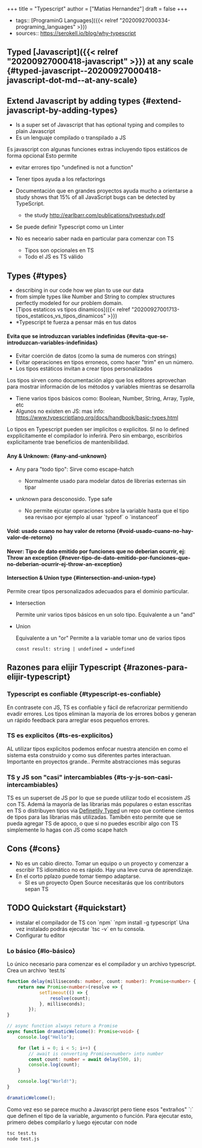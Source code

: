 +++
title = "Typescript"
author = ["Matias Hernandez"]
draft = false
+++

-   tags:: [PrograminG Languages]({{< relref "20200927000334-programing_languages" >}})
-   sources:: <https://serokell.io/blog/why-typescript>


## Typed [Javascript]({{< relref "20200927000418-javascript" >}}) at any scale {#typed-javascript--20200927000418-javascript-dot-md--at-any-scale}


## Extend Javascript by adding types {#extend-javascript-by-adding-types}

-   Is a super set of Javascript that has optional typing and compiles to plain Javascript
-   Es un lenguaje compilado o transpilado a JS

Es javascript con algunas funciones extras incluyendo tipos estáticos de forma opcional
Esto permite

-   evitar errores tipo "undefined is not a function"
-   Tener tipos ayuda a los refactorings
-   Documentación que en grandes proyectos ayuda mucho a orientarse
    a study shows that 15% of all JavaScript bugs can be detected by TypeScript.
    -   the study <http://earlbarr.com/publications/typestudy.pdf>

-   Se puede definir Typescript como un Linter
-   No es neceario saber nada en particular para comenzar con TS
    -   Tipos son opcionales en TS
    -   Todo el JS es TS válido


## Types {#types}

-   describing in our code how we plan to use our data
-   from simple types like Number and String to complex structures perfectly modeled for our problem domain.
-   [Tipos estaticos vs tipos dinamicos]({{< relref "20200927001713-tipos_estaticos_vs_tipos_dinamicos" >}})
-   \*Typescript te fuerza a pensar más en tus datos


#### Evita que se introduzcan variables indefinidas {#evita-que-se-introduzcan-variables-indefinidas}

-   Evitar coerción de datos (como la suma de numeros con strings)
-   Evitar operaciones en tipos erroneos, como hacer "trim" en un número.
-   Los tipos estáticos invitan a crear tipos personalizados

Los tipos sirven como documentación algo que los editores aprovechan para mostrar información de los métodos y variables mientras se desarrolla

-   Tiene varios tipos básicos como: Boolean, Number, String, Array, Typle, etc
-   Algunos no existen en JS: mas info: <https://www.typescriptlang.org/docs/handbook/basic-types.html>

Lo tipos en Typescript pueden ser implicitos o explicitos. SI no lo defined expplicitamente el compilador lo inferirá. Pero sin embargo, escribirlos explicitamente trae beneficios de mantenibilidad.


#### Any & Unknown: {#any-and-unknown}

<!--list-separator-->

-  Any para "todo tipo": Sirve como escape-hatch

    <!--list-separator-->

    -  Normalmente usado para modelar datos de librerias externas sin tipar

<!--list-separator-->

-  unknown para desconosido. Type safe

    <!--list-separator-->

    -  No permite ejcutar operaciones sobre la variable hasta que el tipo sea revisao por ejemplo al usar \`typeof\` o \`instanceof\`


#### Void: usado cuano no hay valor de retorno {#void-usado-cuano-no-hay-valor-de-retorno}


#### Never: Tipo de dato emitido por funciones que no deberian ocurrir, ej: Throw an exception {#never-tipo-de-dato-emitido-por-funciones-que-no-deberian-ocurrir-ej-throw-an-exception}


#### Intersection & Union type {#intersection-and-union-type}

Permite crear tipos personalizados adecuados para el dominio particular.

<!--list-separator-->

-  Intersection

    Permite unir varios tipos básicos en un solo tipo.
    Equivalente a un "and"

<!--list-separator-->

-  Union

    Equivalente a un "or"
    Permite a la variable tomar uno de varios tipos

    ```typescript-mode
    const result: string | undefined = undefined
    ```


## Razones para elijir Typescript {#razones-para-elijir-typescript}


### Typescript es confiable {#typescript-es-confiable}

En contrasete con JS, TS es confiable y fácil de refacrorizar permitiendo evadir errores.
Los tipos eliminan la mayoría de los errores bobos y generan un rápido feedback para arreglar esos pequeños errores.


### TS es explicitos {#ts-es-explicitos}

AL utilizar tipos explicitos podemos enfocar nuestra atención en como el sistema esta construido y como sus diferentes partes interactuan.
Importante en proyectos grande..
Permite abstracciones más seguras


### TS y JS son "casi" intercambiables {#ts-y-js-son-casi-intercambiables}

TS es un superset de JS por lo que se puede utilizar todo el ecosistem JS con TS.
Ademá la mayoría de las librarias más populares o estan esscritas en TS o distribuyen tipos via [Definetily Typed](<https://github.com/DefinitelyTyped/DefinitelyTyped>) un repo que contiene cientos de tipos para las librarias más utilizadas.
Tamibén esto permite que se pueda agregar TS de apoco, o que si no puedes escribir algo con TS simplemente lo hagas con JS como scape hatch


## Cons {#cons}

-   No es un cabio directo. Tomar un equipo o un proyecto y comenzar a escribir TS idiomático no es rápido. Hay una leve curva de aprendizaje.
-   En el corto pplazo puede tomar tiempo adaptarse.
    -   SI es un proyecto Open Source necesitarás que los contributors sepan TS


## <span class="org-todo todo TODO">TODO</span> Quickstart {#quickstart}

-   instalar el compilador de TS con \`npm\`
    \`npm install -g typescript\`
    Una vez instalado podrás ejecutar \`tsc -v\` en tu consola.
-   Configurar tu editor


### Lo básico {#lo-básico}

Lo único necesario para comenzar es el compilador y un archivo typescript.
Crea un archivo \`test.ts\`

```typescript
function delay(milliseconds: number, count: number): Promise<number> {
    return new Promise<number>(resolve => {
            setTimeout(() => {
                resolve(count);
            }, milliseconds);
        });
}

// async function always return a Promise
async function dramaticWelcome(): Promise<void> {
    console.log("Hello");

    for (let i = 0; i < 5; i++) {
        // await is converting Promise<number> into number
        const count: number = await delay(500, i);
        console.log(count);
    }

    console.log("World!");
}

dramaticWelcome();
```

Como vez eso se parece mucho a Javascript pero tiene esos "extraños" \`:\` que definen el tipo de la variable, argumento o función.
Para ejecutar esto, primero debes compilarlo y luego ejecutar con node

```bash
tsc test.ts
node test.js
```
